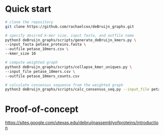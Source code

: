 # Quick start
```bash
# clone the repository
git clone https://github.com/rachaelcox/deBruijn_graphs.git
```

```bash
# specify desired k-mer size, input fasta, and outfile name
python3 deBruijn_graphs/scripts/generate_deBruijn_kmers.py \
--input_fasta petase_proteins.fasta \
--outfile petase_10mers.csv \
--kmer_size 10
```

```bash
# compute weighted graph 
python3 deBruijn_graphs/scripts/collapse_kmer_uniques.py \
--input_file petase_10mers.csv \
--outfile petase_10mers_counts.csv
```

```bash
# calculate consensus sequence from the weighted graph
python3 deBruijn_graphs/scripts/calc_consensus_seq.py --input_file petase_10mers_counts.csv
```

# Proof-of-concept
https://sites.google.com/utexas.edu/debruijnassemblyofproteins/introduction
